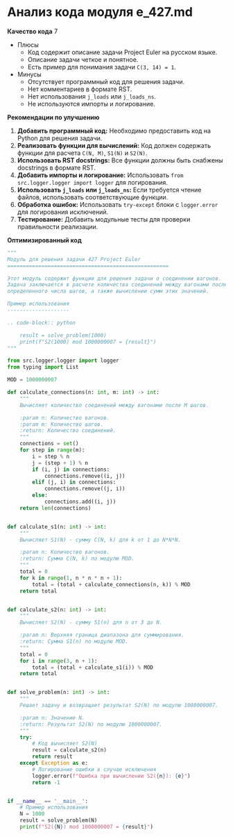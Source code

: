 # Анализ кода модуля e_427.md

**Качество кода**
7
- Плюсы
    - Код содержит описание задачи Project Euler на русском языке.
    - Описание задачи четкое и понятное.
    - Есть пример для понимания задачи `C(3, 14) = 1`.
- Минусы
    - Отсутствует программный код для решения задачи.
    - Нет комментариев в формате RST.
    - Нет использования `j_loads` или `j_loads_ns`.
    - Не используются импорты и логирование.

**Рекомендации по улучшению**

1.  **Добавить программный код:** Необходимо предоставить код на Python для решения задачи.
2.  **Реализовать функции для вычислений:**  Код должен содержать функции для расчета `C(N, M)`, `S1(N)` и `S2(N)`.
3.  **Использовать RST docstrings:**  Все функции должны быть снабжены docstrings в формате RST.
4.  **Добавить импорты и логирование:** Использовать `from src.logger.logger import logger` для логирования.
5.  **Использовать `j_loads` или `j_loads_ns`:** Если требуется чтение файлов, использовать соответствующие функции.
6.  **Обработка ошибок:** Использовать `try-except` блоки с `logger.error` для логирования исключений.
7.  **Тестирование:**  Добавить модульные тесты для проверки правильности реализации.

**Оптимизированный код**

```python
"""
Модуль для решения задачи 427 Project Euler
====================================================

Этот модуль содержит функции для решения задачи о соединении вагонов.
Задача заключается в расчете количества соединений между вагонами после
определенного числа шагов, а также вычислении сумм этих значений.

Пример использования
--------------------

.. code-block:: python

    result = solve_problem(1000)
    print(f"S2(1000) mod 1000000007 = {result}")
"""

from src.logger.logger import logger
from typing import List

MOD = 1000000007

def calculate_connections(n: int, m: int) -> int:
    """
    Вычисляет количество соединений между вагонами после M шагов.

    :param n: Количество вагонов.
    :param m: Количество шагов.
    :return: Количество соединений.
    """
    connections = set()
    for step in range(m):
        i = step % n
        j = (step + 1) % n
        if (i, j) in connections:
            connections.remove((i, j))
        elif (j, i) in connections:
            connections.remove((j, i))
        else:
            connections.add((i, j))
    return len(connections)


def calculate_s1(n: int) -> int:
    """
    Вычисляет S1(N) - сумму C(N, k) для k от 1 до N*N*N.

    :param n: Количество вагонов.
    :return: Сумма C(N, k) по модулю MOD.
    """
    total = 0
    for k in range(1, n * n * n + 1):
        total = (total + calculate_connections(n, k)) % MOD
    return total


def calculate_s2(n: int) -> int:
    """
    Вычисляет S2(N) - сумму S1(n) для n от 3 до N.

    :param n: Верхняя граница диапазона для суммирования.
    :return: Сумма S1(n) по модулю MOD.
    """
    total = 0
    for i in range(3, n + 1):
        total = (total + calculate_s1(i)) % MOD
    return total


def solve_problem(n: int) -> int:
    """
    Решает задачу и возвращает результат S2(N) по модулю 1000000007.

    :param n: Значение N.
    :return: Результат S2(N) по модулю 1000000007.
    """
    try:
        # Код вычисляет S2(N)
        result = calculate_s2(n)
        return result
    except Exception as e:
        # Логирование ошибки в случае исключения
        logger.error(f"Ошибка при вычислении S2({n}): {e}")
        return -1


if __name__ == '__main__':
    # Пример использования
    N = 1000
    result = solve_problem(N)
    print(f"S2({N}) mod 1000000007 = {result}")
```